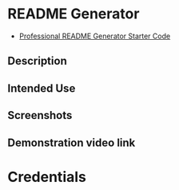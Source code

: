 # README Generator
- [Professional README Generator Starter Code](#professional-readme-generator-starter-code)


## Description




## Intended Use


## Screenshots



## Demonstration video link


# Credentials

